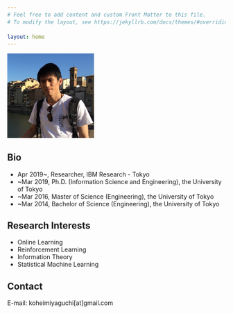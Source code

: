 ```yaml
---
# Feel free to add content and custom Front Matter to this file.
# To modify the layout, see https://jekyllrb.com/docs/themes/#overriding-theme-defaults

layout: home
---
```

<!-- <img src="assets/Elements_of_Inductive_Inference.png"> -->

<img src="/assets/my_picture.jpg" width="200px">


## Bio

* Apr 2019~, Researcher, IBM Research - Tokyo
* ~Mar 2019, Ph.D. (Information Science and Engineering), the University of Tokyo
* ~Mar 2016, Master of Science (Engineering), the University of Tokyo
* ~Mar 2014, Bachelor of Science (Engineering), the University of Tokyo


## Research Interests

* Online Learning
* Reinforcement Learning
* Information Theory
* Statistical Machine Learning

## Contact

E-mail: koheimiyaguchi[at]gmail.com
